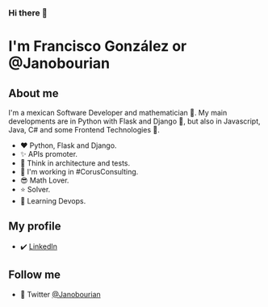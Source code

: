 ### Hi there 👋

# **I'm Francisco González** or @Janobourian

## About me

I'm a mexican Software Developer and mathematician :rocket:. My main developments are in Python with Flask and Django :snake:, but also in Javascript, Java, C# and some Frontend Technologies :dolphin:.

- :hearts: Python, Flask and Django.
- ✨ APIs promoter.
- :unicorn: Think in architecture and tests.
- :office: I'm working in #CorusConsulting.
- :sunglasses: Math Lover.
- :star: Solver.
- :brain: Learning Devops.

## My profile

- :heavy_check_mark: [LinkedIn][lkn]

## Follow me

- :link: Twitter [@Janobourian][twitter]

[lkn]: https://www.linkedin.com/in/francisco-gonz%C3%A1lez-48030593/
[twitter]: https://twitter.com/JanoBourian
